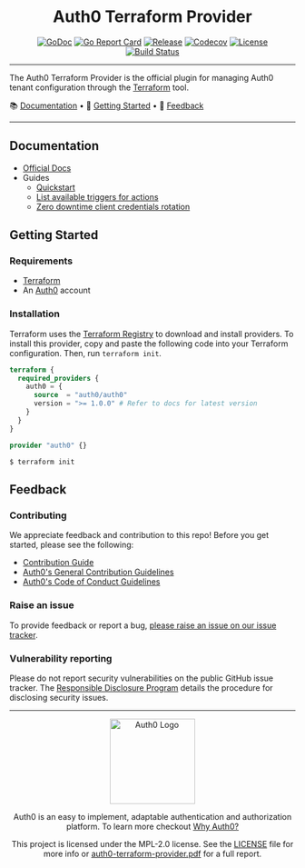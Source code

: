 <div align="center">
  <h1>Auth0 Terraform Provider</h1>

[![GoDoc](https://pkg.go.dev/badge/github.com/auth0/terraform-provider-auth0.svg)](https://pkg.go.dev/github.com/auth0/terraform-provider-auth0)
[![Go Report Card](https://goreportcard.com/badge/github.com/auth0/terraform-provider-auth0?style=flat-square)](https://goreportcard.com/report/github.com/auth0/terraform-provider-auth0)
[![Release](https://img.shields.io/github/v/release/auth0/terraform-provider-auth0?logo=terraform&include_prereleases&style=flat-square)](https://github.com/auth0/terraform-provider-auth0/releases)
[![Codecov](https://img.shields.io/codecov/c/github/auth0/terraform-provider-auth0?logo=codecov&style=flat-square)](https://codecov.io/gh/auth0/terraform-provider-auth0)
[![License](https://img.shields.io/github/license/auth0/terraform-provider-auth0.svg?logo=fossa&style=flat-square)](https://github.com/auth0/terraform-provider-auth0/blob/main/LICENSE)
[![Build Status](https://img.shields.io/github/actions/workflow/status/auth0/terraform-provider-auth0/main.yml?branch=main)](https://github.com/auth0/terraform-provider-auth0/actions?query=branch%3Amain)

</div>

-------------------------------------

The Auth0 Terraform Provider is the official plugin for managing Auth0 tenant configuration through the
[Terraform](https://www.terraform.io/) tool.

📚 [Documentation](#documentation) • 🚀 [Getting Started](#getting-started) • 💬 [Feedback](#feedback)

-------------------------------------

## Documentation

- [Official Docs](https://registry.terraform.io/providers/auth0/auth0/latest/docs)
- Guides
  - [Quickstart](./docs/guides/quickstart.md)
  - [List available triggers for actions](./docs/guides/action_triggers.md)
  - [Zero downtime client credentials rotation](./docs/guides/client_secret_rotation.md)

## Getting Started

### Requirements

- [Terraform](https://www.terraform.io/downloads)
- An [Auth0](https://auth0.com) account

### Installation

Terraform uses the [Terraform Registry](https://registry.terraform.io/) to download and install providers. To install
this provider, copy and paste the following code into your Terraform configuration. Then, run `terraform init`.

```terraform
terraform {
  required_providers {
    auth0 = {
      source  = "auth0/auth0"
      version = ">= 1.0.0" # Refer to docs for latest version
    }
  }
}

provider "auth0" {}
```

```shell
$ terraform init
```

## Feedback

### Contributing

We appreciate feedback and contribution to this repo! Before you get started, please see the following:

- [Contribution Guide](./CONTRIBUTING.md)
- [Auth0's General Contribution Guidelines](https://github.com/auth0/open-source-template/blob/master/GENERAL-CONTRIBUTING.md)
- [Auth0's Code of Conduct Guidelines](https://github.com/auth0/open-source-template/blob/master/CODE-OF-CONDUCT.md)

### Raise an issue

To provide feedback or report a bug, [please raise an issue on our issue tracker](https://github.com/auth0/terraform-provider-auth0/issues).

### Vulnerability reporting

Please do not report security vulnerabilities on the public GitHub issue tracker.
The [Responsible Disclosure Program](https://auth0.com/responsible-disclosure-policy) details the procedure for disclosing security issues.

---

<div align="center">
  <picture>
    <source media="(prefers-color-scheme: light)" srcset="https://cdn.auth0.com/website/sdks/logos/auth0_light_mode.png" width="150">
    <source media="(prefers-color-scheme: dark)" srcset="https://cdn.auth0.com/website/sdks/logos/auth0_dark_mode.png" width="150">
    <img alt="Auth0 Logo" src="https://cdn.auth0.com/website/sdks/logos/auth0_light_mode.png" width="150">
  </picture>
</div>

<div align="center">

Auth0 is an easy to implement, adaptable authentication and authorization platform. To learn more checkout
[Why Auth0?](https://auth0.com/why-auth0)

This project is licensed under the MPL-2.0 license. See the [LICENSE](LICENSE) file for more info or
[auth0-terraform-provider.pdf](https://www.okta.com/sites/default/files/2022-03/auth0-terraform-provider.pdf) for a full
report.

</div>


